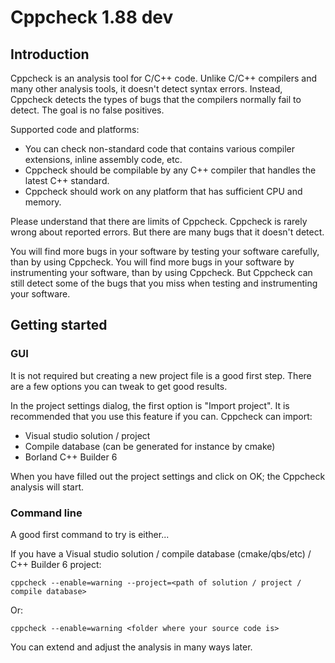 

# Cppcheck 1.88 dev

## Introduction

Cppcheck is an analysis tool for C/C++ code. Unlike C/C++ compilers and many other analysis tools, it doesn't detect
syntax errors. Instead, Cppcheck detects the types of bugs that the compilers normally fail to detect. The goal is no
false positives.

Supported code and platforms:

  - You can check non-standard code that contains various compiler extensions, inline assembly code, etc.
  - Cppcheck should be compilable by any C++ compiler that handles the latest C++ standard.
  - Cppcheck should work on any platform that has sufficient CPU and memory.

Please understand that there are limits of Cppcheck. Cppcheck is rarely wrong about reported errors. But there are
many bugs that it doesn't detect.

You will find more bugs in your software by testing your software carefully, than by using Cppcheck. You will find
more bugs in your software by instrumenting your software, than by using Cppcheck. But Cppcheck can still detect some
of the bugs that you miss when testing and instrumenting your software.

## Getting started

### GUI

It is not required but creating a new project file is a good first step. There are a few options you can tweak to get
good results.

In the project settings dialog, the first option is "Import project". It is recommended that you use this feature if
you can. Cppcheck can import:
 - Visual studio solution / project
 - Compile database (can be generated for instance by cmake)
 - Borland C++ Builder 6

When you have filled out the project settings and click on OK; the Cppcheck analysis will start.

### Command line

A good first command to try is either...

If you have a Visual studio solution / compile database (cmake/qbs/etc) / C++ Builder 6 project:

    cppcheck --enable=warning --project=<path of solution / project / compile database>

Or:

    cppcheck --enable=warning <folder where your source code is>

You can extend and adjust the analysis in many ways later.

